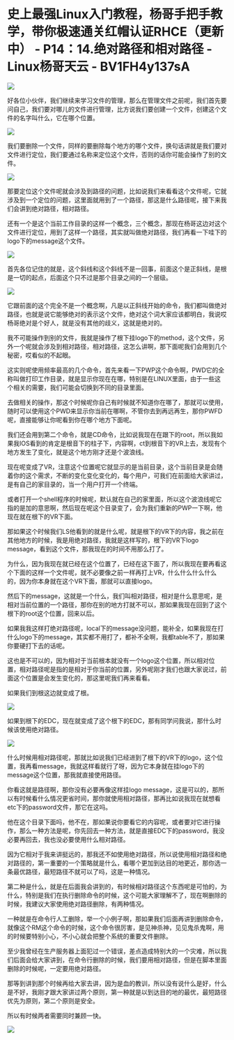 # 史上最强Linux入门教程，杨哥手把手教学，带你极速通关红帽认证RHCE（更新中） - P14：14.绝对路径和相对路径 - Linux杨哥天云 - BV1FH4y137sA

![](img/3a1580dc5f9c76f3518ec0233882ad5d_0.png)

好各位小伙伴，我们继续来学习文件的管理，那么在管理文件之前呢，我们首先要问自己，我们要对哪儿的文件进行管理，比方说我们要创建一个文件，创建这个文件的名字叫什么，它在哪个位置。



![](img/3a1580dc5f9c76f3518ec0233882ad5d_2.png)

我们要删除一个文件，同样的要删除每个地方的哪个文件，换句话讲就是我们要对文件进行定位，我们要通过名称来定位这个文件，否则的话你可能会操作了别的文件。



![](img/3a1580dc5f9c76f3518ec0233882ad5d_4.png)

那要定位这个文件呢就会涉及到路径的问题，比如说我们来看看这个文件呢，它就涉及到一个定位的问题，这里面就用到了一个路径，那这是什么路径呢，接下来我们会讲到绝对路径，相对路径。

还有一个是这个当前工作目录的这样一个概念，三个概念，那现在杨哥这边对这个文件进行定位，用到了这样一个路径，其实就叫做绝对路径，我们再看一下哇下的logo下的message这个文件。



![](img/3a1580dc5f9c76f3518ec0233882ad5d_6.png)

首先各位记住的就是，这个斜线和这个斜线不是一回事，前面这个是正斜线，是根是一切的起点，后面这个只不过是那个目录之间的一个层级。



![](img/3a1580dc5f9c76f3518ec0233882ad5d_8.png)

它跟前面的这个完全不是一个概念啊，凡是以正斜线开始的命令，我们都叫做绝对路径，也就是说它能够绝对的表示这个文件，绝对这个词大家应该都明白，我说哎杨哥绝对是个好人，就是没有其他的歧义，这就是绝对的。

我不可能操作到别的文件，我就是操作了根下挂logo下的method，这个文件，另外一个呢就会涉及到相对路径，相对路径，这怎么讲啊，那下面呢我们会用到几个秘密，哎看似的不起眼。

这实则呢使用频率最高的几个命令，首先来看一下PWP这个命令啊，PWD它的全称叫做打印工作目录，就是显示你现在在哪，特别是在LINUX里面，由于一些这个相关的需要，我们可能会切换到不同的目录里面。

去做相关的操作，那这个时候呢你自己有时候就不知道你在哪了，那就可以使用，随时可以使用这个PWD来显示你当前在哪啊，不管你去到再远再生，那你PWFD呢，直接能够让你呢看到你在哪个地方下面呢。

我们还会用到第二个命令，就是CD命令，比如说我现在在跟下的root，所以我如果我IOS看到的肯定是根音下的柱子下，内容啊，ct到根音下的VR上去，发现有个地方发生了变化，就是这个地方刚才还是个波浪线。

现在呢变成了VR，注意这个位置呢它就显示的是当前目录，这个当前目录是会随着你的这个需求，不断的变化变化变化的，每个用户，可我们在前面给大家讲过，是有自己的家目录的，当一个用户打开一个终端。

或者打开一个shell程序的时候呢，默认就在自己的家里面，所以这个波浪线呢它指的是加的意思啊，然后现在呢这个目录变了，会为我们重新的PWP一下啊，他现在就在根下的VR下面。

那如果这个时候我们LS他看到的就是什么呢，就是根下的VR下的内容，我之前在其他地方的时候，我是用绝对路径，我就是这样写的，根下的VR下logo message，看到这个文件，那我现在的时间不用那么打了。

为什么，因为我现在就已经在这个位置了，已经在这下面了，所以我现在要再看这个下面的这样一个文件呢，就不必要像之前一样再打上VR，什么什么什么什么的，因为你本身就在这个VR下面，那就可以直接logo。

然后下的message，这就是一个什么，我们叫相对路径，相对是什么意思呢，是相对当前位置的一个路径，那你在别的地方打就不可以，那如果我现在回到了这个根下的root这个位置，回来以后。

如果我我这样打绝对路径呢，local下的message没问题，能补全，如果我现在打什么logo下的message，其实都不用打了，都补不全啊，我都table不了，那如果你要硬打下去的话呢。

这也是不可以的，因为相对于当前根本就没有一个logo这个位置，所以相对位置，相对路径呢是指的是相对于你当前的位置，另外呢刚才我们也跟大家说过，前面这个位置是会发生变化的，那这里呢我们再来看看。

如果我们到根这边就变成了根。

![](img/3a1580dc5f9c76f3518ec0233882ad5d_10.png)

如果到根下的EDC，现在就变成了这个根下的EDC，那有同学问我说，那什么时候该使用绝对路径。

![](img/3a1580dc5f9c76f3518ec0233882ad5d_12.png)

什么时候用相对路径呢，那就比如说我们已经进到了根下的VR下的logo，这个位置，我再看message，我就这样看就行了呀，因为它本身就在挂logo下的message这个位置，那我就直接使用路径。

你看这就是路径啊，那你没有必要再像这样挂logo message，这是可以的，那所以有时候看什么情况更省时间，那你就使用相对路径，那再比如说我现在就想看etc下的password文件，那它在这吗。

他在这个目录下面吗，他不在，那如果说你要看它的内容呢，或者要对它进行操作，那么一种方法是呢，你先回去一种方法，就是直接EDC下的password，我没必要再回去，我也没必要使用什么相对路径。

因为它相对于我来讲挺远的，那我还不如使用绝对路径，所以说使用相对路径和绝对路径的，第一重要的一个策略就是什么，看哪个更加到达目的地更近，那你选一条最优路径，最短路径不就可以了吗，这是一种情况。

第二种是什么，就是在后面我会讲到的，有时候相对路径这个东西呢是可怕的，为什么，特别是我们在执行删除命令的时候，这个可能大家理解不了，现在啊删除的时候，我建议大家使用绝对路径删除，有两种情况。

一种就是在命令行人工删除，举一个小例子啊，那如果我们后面再讲到删除命令，就像这个RM这个命令的时候，这个命令很厉害，是见神杀神，见见鬼杀鬼啊，用的时候要特别小心，不小心就会把整个系统的重要文件删除。

至少我曾经在生产服务器上面犯过一个错误，差点造成特别大的一个灾难，所以我们后面会给大家讲到，在命令行删除的时候，我们要用相对路径，但是在脚本里面删除的时候呢，一定要用绝对路径。

那等到讲到那个时候再给大家去讲，因为是血的教训，所以没有说什么是好，什么是不好，我刚才跟大家讲过两个原则，第一种就是以到达目的地的最优，最短路径优先为原则，第二个原则是安全。

所以有时候两者需要同时兼顾一快。

![](img/3a1580dc5f9c76f3518ec0233882ad5d_14.png)